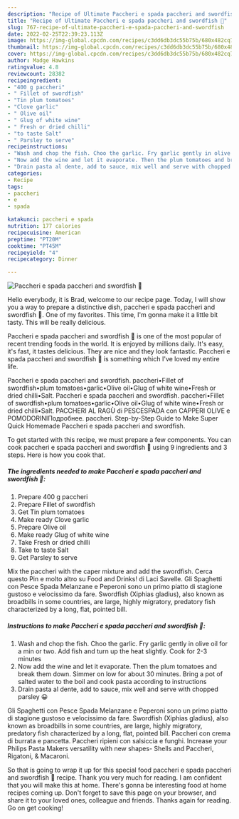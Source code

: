 ```yaml
---
description: "Recipe of Ultimate Paccheri e spada paccheri and swordfish 🎄"
title: "Recipe of Ultimate Paccheri e spada paccheri and swordfish 🎄"
slug: 767-recipe-of-ultimate-paccheri-e-spada-paccheri-and-swordfish
date: 2022-02-25T22:39:23.113Z
image: https://img-global.cpcdn.com/recipes/c3dd6db3dc55b75b/680x482cq70/paccheri-e-spada-paccheri-and-swordfish-recipe-main-photo.jpg
thumbnail: https://img-global.cpcdn.com/recipes/c3dd6db3dc55b75b/680x482cq70/paccheri-e-spada-paccheri-and-swordfish-recipe-main-photo.jpg
cover: https://img-global.cpcdn.com/recipes/c3dd6db3dc55b75b/680x482cq70/paccheri-e-spada-paccheri-and-swordfish-recipe-main-photo.jpg
author: Madge Hawkins
ratingvalue: 4.8
reviewcount: 28382
recipeingredient:
- "400 g paccheri"
- " Fillet of swordfish"
- "Tin plum tomatoes"
- "Clove garlic"
- " Olive oil"
- " Glug of white wine"
- " Fresh or dried chilli"
- "to taste Salt"
- " Parsley to serve"
recipeinstructions:
- "Wash and chop the fish. Choo the garlic. Fry garlic gently in olive oil for a min or two. Add fish and turn up the heat slightly. Cook for 2-3 minutes"
- "Now add the wine and let it evaporate. Then the plum tomatoes and break them down. Simmer on low for about 30 minutes. Bring a pot of salted water to the boil and cook pasta according to instructions"
- "Drain pasta al dente, add to sauce, mix well and serve with chopped parsley 😀"
categories:
- Recipe
tags:
- paccheri
- e
- spada

katakunci: paccheri e spada 
nutrition: 177 calories
recipecuisine: American
preptime: "PT20M"
cooktime: "PT45M"
recipeyield: "4"
recipecategory: Dinner

---
```



![Paccheri e spada paccheri and swordfish 🎄](https://img-global.cpcdn.com/recipes/c3dd6db3dc55b75b/680x482cq70/paccheri-e-spada-paccheri-and-swordfish-recipe-main-photo.jpg)

Hello everybody, it is Brad, welcome to our recipe page. Today, I will show you a way to prepare a distinctive dish, paccheri e spada paccheri and swordfish 🎄. One of my favorites. This time, I'm gonna make it a little bit tasty. This will be really delicious.

Paccheri e spada paccheri and swordfish 🎄 is one of the most popular of recent trending foods in the world. It is enjoyed by millions daily. It's easy, it's fast, it tastes delicious. They are nice and they look fantastic. Paccheri e spada paccheri and swordfish 🎄 is something which I've loved my entire life.

Paccheri e spada paccheri and swordfish. paccheri•Fillet of swordfish•plum tomatoes•garlic•Olive oil•Glug of white wine•Fresh or dried chilli•Salt. Paccheri e spada paccheri and swordfish. paccheri•Fillet of swordfish•plum tomatoes•garlic•Olive oil•Glug of white wine•Fresh or dried chilli•Salt. PACCHERI AL RAGÙ di PESCESPADA con CAPPERI OLIVE e POMODORINIПодробнее. paccheri. Step-by-Step Guide to Make Super Quick Homemade Paccheri e spada paccheri and swordfish.


To get started with this recipe, we must prepare a few components. You can cook paccheri e spada paccheri and swordfish 🎄 using 9 ingredients and 3 steps. Here is how you cook that.

<!--inarticleads1-->

##### The ingredients needed to make Paccheri e spada paccheri and swordfish 🎄:

1. Prepare 400 g paccheri
1. Prepare  Fillet of swordfish
1. Get Tin plum tomatoes
1. Make ready Clove garlic
1. Prepare  Olive oil
1. Make ready  Glug of white wine
1. Take  Fresh or dried chilli
1. Take to taste Salt
1. Get  Parsley to serve


Mix the paccheri with the caper mixture and add the swordfish. Cerca questo Pin e molto altro su Food and Drinks! di Laci Savelle. Gli Spaghetti con Pesce Spada Melanzane e Peperoni sono un primo piatto di stagione gustoso e velocissimo da fare. Swordfish (Xiphias gladius), also known as broadbills in some countries, are large, highly migratory, predatory fish characterized by a long, flat, pointed bill. 

<!--inarticleads2-->

##### Instructions to make Paccheri e spada paccheri and swordfish 🎄:

1. Wash and chop the fish. Choo the garlic. Fry garlic gently in olive oil for a min or two. Add fish and turn up the heat slightly. Cook for 2-3 minutes
1. Now add the wine and let it evaporate. Then the plum tomatoes and break them down. Simmer on low for about 30 minutes. Bring a pot of salted water to the boil and cook pasta according to instructions
1. Drain pasta al dente, add to sauce, mix well and serve with chopped parsley 😀


Gli Spaghetti con Pesce Spada Melanzane e Peperoni sono un primo piatto di stagione gustoso e velocissimo da fare. Swordfish (Xiphias gladius), also known as broadbills in some countries, are large, highly migratory, predatory fish characterized by a long, flat, pointed bill. Paccheri con crema di burrata e pancetta. Paccheri ripieni con salsiccia e funghi. Increase your Philips Pasta Makers versatility with new shapes- Shells and Paccheri, Rigatoni, &amp; Macaroni. 

So that is going to wrap it up for this special food paccheri e spada paccheri and swordfish 🎄 recipe. Thank you very much for reading. I am confident that you will make this at home. There's gonna be interesting food at home recipes coming up. Don't forget to save this page on your browser, and share it to your loved ones, colleague and friends. Thanks again for reading. Go on get cooking!
